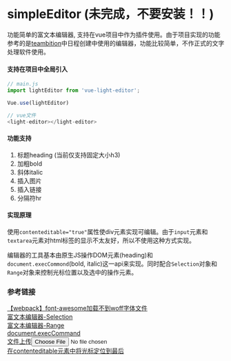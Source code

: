 # simpleEditor **(未完成，不要安装！！)**
功能简单的富文本编辑器, 支持在vue项目中作为插件使用。由于项目实现的功能参考的是[teambition](https://www.teambition.com/)中日程创建中使用的编辑器，功能比较简单，不作正式的文字处理软件使用。


#### 支持在项目中全局引入
```javascript
// main.js
import lightEditor from 'vue-light-editor';

Vue.use(lightEditor)

// vue文件
<light-editor></light-editor>
```

#### 功能支持
1. 标题heading (当前仅支持固定大小h3)
2. 加粗bold
3. 斜体italic
4. 插入图片
5. 插入链接
6. 分隔符hr

#### 实现原理
使用`contenteditable="true"`属性使div元素实现可编辑。由于`input`元素和`textarea`元素对html标签的显示不太友好，所以不使用这种方式实现。  

编辑器的工具基本由原生JS操作DOM元素(heading)和`document.execCommond`(bold, italic)这一api来实现。同时配合`Selection`对象和`Range`对象来控制光标位置以及选中的操作元素。

### 参考链接
[【webpack】font-awesome加载不到woff字体文件](https://www.jianshu.com/p/964cdd5eb0a0)  
[富文本编辑器-Selection](https://developer.mozilla.org/zh-CN/docs/Web/API/Selection)  
[富文本编辑器-Range](https://developer.mozilla.org/zh-CN/docs/Web/API/Selection)  
[document.execCommand](https://developer.mozilla.org/zh-CN/docs/Web/API/Document/execCommand)  
[文件上传<input type="file">](https://developer.mozilla.org/zh-CN/docs/Web/HTML/Element/Input/file)  
[在contenteditable元素中将光标定位到最后](https://www.cnblogs.com/ybixian/p/10601224.html)